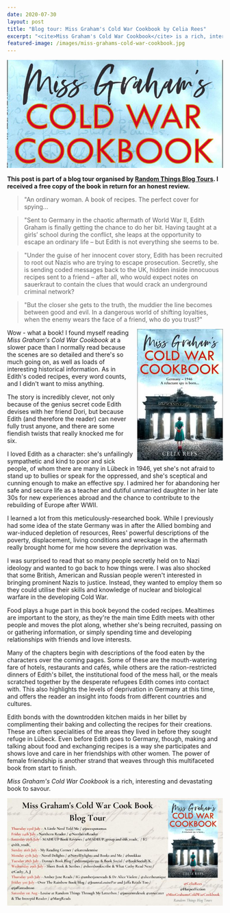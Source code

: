 ```yaml
---
date: 2020-07-30
layout: post
title: "Blog tour: Miss Graham's Cold War Cookbook by Celia Rees"
excerpt: "<cite>Miss Graham's Cold War Cookbook</cite> is a rich, interesting and devastating book to savour."
featured-image: /images/miss-grahams-cold-war-cookbook.jpg
---
```


![Miss Graham's Cold War Cookbook](/images/miss-grahams-cold-war-cookbook.jpg)

**This post is part of a blog tour organised by [Random Things Blog Tours](http://randomthingsthroughmyletterbox.blogspot.com/p/services-to-publishers-authors-blog.html). I received a free copy of the book in return for an honest review.**

> "An ordinary woman. A book of recipes. The perfect cover for spying...

> "Sent to Germany in the chaotic aftermath of World War II, Edith Graham is finally getting the chance to do her bit. Having taught at a girls’ school during the conflict, she leaps at the opportunity to escape an ordinary life – but Edith is not everything she seems to be.

> "Under the guise of her innocent cover story, Edith has been recruited to root out Nazis who are trying to escape prosecution. Secretly, she is sending coded messages back to the UK, hidden inside innocuous recipes sent to a friend – after all, who would expect notes on sauerkraut to contain the clues that would crack an underground criminal network?

> "But the closer she gets to the truth, the muddier the line becomes between good and evil. In a dangerous world of shifting loyalties, when the enemy wears the face of a friend, who do you trust?"

<img src="/images/miss-grahams-cold-war-cookbook-200.jpg" alt="Miss Graham's Cold War Cookbook" style="float: right; margin-bottom: 10px; margin-left: 10px;">

Wow - what a book! I found myself reading <cite>Miss Graham's Cold War Cookbook</cite> at a slower pace than I normally read because the scenes are so detailed and there's so much going on, as well as loads of interesting historical information. As in Edith's coded recipes, every word counts, and I didn't want to miss anything.

The story is incredibly clever, not only because of the genius secret code Edith devises with her friend Dori, but because Edith (and therefore the reader) can never fully trust anyone, and there are some fiendish twists that really knocked me for six.

I loved Edith as a character: she's unfailingly sympathetic and kind to poor and sick people, of whom there are many in Lübeck in 1946, yet she's not afraid to stand up to bullies or speak for the oppressed, and she's sceptical and cunning enough to make an effective spy. I admired her for abandoning her safe and secure life as a teacher and dutiful unmarried daughter in her late 30s for new experiences abroad and the chance to contribute to the rebuilding of Europe after WWII.

I learned a lot from this meticulously-researched book. While I previously had some idea of the state Germany was in after the Allied bombing and war-induced depletion of resources, Rees' powerful descriptions of the poverty, displacement, living conditions and wreckage in the aftermath really brought home for me how severe the deprivation was.

I was surprised to read that so many people secretly held on to Nazi ideology and wanted to go back to how things were. I was also shocked that some British, American and Russian people weren't interested in bringing prominent Nazis to justice. Instead, they wanted to employ them so they could utilise their skills and knowledge of nuclear and biological warfare in the developing Cold War.

Food plays a huge part in this book beyond the coded recipes. Mealtimes are important to the story, as they're the main time Edith meets with other people and moves the plot along, whether she's being recruited, passing on or gathering information, or simply spending time and developing relationships with friends and love interests.

Many of the chapters begin with descriptions of the food eaten by the characters over the coming pages. Some of these are the mouth-watering fare of hotels, restaurants and cafés, while others are the ration-restricted dinners of Edith's billet, the institutional food of the mess hall, or the meals scratched together by the desperate refugees Edith comes into contact with. This also highlights the levels of deprivation in Germany at this time, and offers the reader an insight into foods from different countries and cultures.

Edith bonds with the downtrodden kitchen maids in her billet by complimenting their baking and collecting the recipes for their creations. These are often specialities of the areas they lived in before they sought refuge in Lübeck. Even before Edith goes to Germany, though, making and talking about food and exchanging recipes is a way she participates and shows love and care in her friendships with other women. The power of female friendship is another strand that weaves through this multifaceted book from start to finish.

<cite>Miss Graham's Cold War Cookbook</cite> is a rich, interesting and devastating book to savour.

![Miss Graham's Cold War Cookbook blog tour banner](/images/miss-grahams-cold-war-cookbook-banner.jpg)
